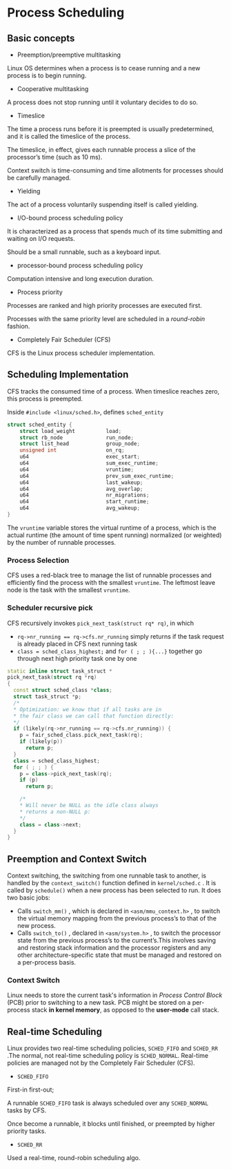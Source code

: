 # Process Scheduling

## Basic concepts

* Preemption/preemptive multitasking

Linux OS determines when a process is to cease running and a new process is to begin running.

* Cooperative multitasking

A process does not stop running until it voluntary decides to do so.

* Timeslice

The time a process runs before it is preempted is usually predetermined, and it is called the timeslice of the process.

The timeslice, in effect, gives each runnable process a slice of the processor’s time (such as 10 ms). 

Context switch is time-consuming and time allotments for processes should be carefully managed.

* Yielding

The act of a process voluntarily suspending itself is called yielding. 

* I/O-bound process scheduling policy

It is characterized as a process that spends much of its time submitting and waiting on I/O requests.

Should be a small runnable, such as a keyboard input.

* processor-bound process scheduling policy

Computation intensive and long execution duration.

* Process priority

Processes are ranked and high priority processes are executed first.

Processes with the same priority level are scheduled in a *round-robin* fashion.

* Completely Fair Scheduler (CFS)
 
CFS is the Linux process scheduler implementation.

## Scheduling Implementation

CFS tracks the consumed time of a process. When timeslice reaches zero, this process is preempted.

Inside `#include <linux/sched.h>`, defines `sched_entity`
```cpp
struct sched_entity {
    struct load_weight          load;
    struct rb_node              run_node;
    struct list_head            group_node;
    unsigned int                on_rq;
    u64                         exec_start;
    u64                         sum_exec_runtime;
    u64                         vruntime;
    u64                         prev_sum_exec_runtime;
    u64                         last_wakeup;
    u64                         avg_overlap;
    u64                         nr_migrations;
    u64                         start_runtime;
    u64                         avg_wakeup;
}
```

The `vruntime` variable stores the virtual runtime of a process, which is the actual runtime (the amount of time spent running) normalized (or weighted) by the number of runnable processes.

### Process Selection

CFS uses a red-black tree to manage the list of runnable processes and efficiently find the process with the smallest `vruntime`. The leftmost leave node is the task with the smallest `vruntime`.

### Scheduler recursive pick

CFS recursively invokes `pick_next_task(struct rq* rq)`, in which 

* `rq->nr_running == rq->cfs.nr_running` simply returns if the task request is already placed in CFS next running task
* `class = sched_class_highest;` and  `for ( ; ; ){...}` together go through next high priority task one by one

```cpp
static inline struct task_struct *
pick_next_task(struct rq *rq)
{
  const struct sched_class *class;
  struct task_struct *p;
  /*
  * Optimization: we know that if all tasks are in
  * the fair class we can call that function directly:
  */
  if (likely(rq->nr_running == rq->cfs.nr_running)) {
    p = fair_sched_class.pick_next_task(rq);
    if (likely(p))
      return p;
  }
  class = sched_class_highest;
  for ( ; ; ) {
    p = class->pick_next_task(rq);
    if (p)
      return p;

    /*
    * Will never be NULL as the idle class always
    * returns a non-NULL p:
    */
    class = class->next;
  }
}
```

## Preemption and Context Switch

Context switching, the switching from one runnable task to another, is handled by the `context_switch()` function defined in `kernel/sched.c` . It is called by `schedule()` when a new process has been selected to run. It does two basic jobs:
* Calls `switch_mm()` , which is declared in `<asm/mmu_context.h>` , to switch the virtual memory mapping from the previous process’s to that of the new process.
* Calls `switch_to()` , declared in `<asm/system.h>` , to switch the processor state from the previous process’s to the current’s.This involves saving and restoring stack information and the processor registers and any other architecture-specific state that must be managed and restored on a per-process basis.

### Context Switch

Linux needs to store the current task's information in *Process Control Block* (PCB) prior to switching to a new task.
PCB might be stored on a per-process stack **in kernel memory**, as opposed to the **user-mode** call stack.

## Real-time Scheduling 

Linux provides two real-time scheduling policies, `SCHED_FIFO` and `SCHED_RR` .The normal, not real-time scheduling policy is `SCHED_NORMAL`. Real-time policies are managed not by the Completely Fair Scheduler (CFS).

* `SCHED_FIFO`

First-in first-out; 

A runnable `SCHED_FIFO` task is always scheduled over any `SCHED_NORMAL` tasks by CFS.

Once become a runnable, it blocks until finished, or preempted by higher priority tasks. 

* `SCHED_RR`

Used a real-time, round-robin scheduling algo.